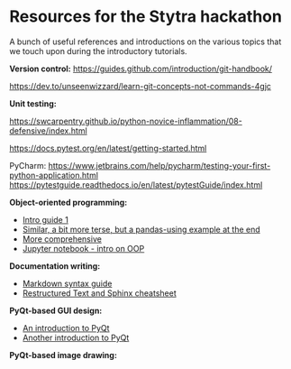# Resources for the Stytra hackathon
A bunch of useful references and introductions on the various topics that we touch upon during the introductory tutorials.

**Version control:**
https://guides.github.com/introduction/git-handbook/

https://dev.to/unseenwizzard/learn-git-concepts-not-commands-4gjc


**Unit testing:**

https://swcarpentry.github.io/python-novice-inflammation/08-defensive/index.html

https://docs.pytest.org/en/latest/getting-started.html

PyCharm:
https://www.jetbrains.com/help/pycharm/testing-your-first-python-application.html
https://pytestguide.readthedocs.io/en/latest/pytestGuide/index.html

**Object-oriented programming:**
   - [Intro guide 1](https://realpython.com/python3-object-oriented-programming/)
   - [Similar, a bit more terse, but a pandas-using example at the end](https://www.datacamp.com/community/tutorials/python-oop-tutorial)
   - [More comprehensive](https://python-textbok.readthedocs.io/en/1.0/Classes.html)
   - [Jupyter notebook - intro on OOP](https://github.com/UofTCoders/studyGroup/blob/gh-pages/lessons/python/classes/Classes_in_Python.ipynb)

**Documentation writing:**
  - [Markdown syntax guide](https://guides.github.com/features/mastering-markdown/)
  - [Restructured Text and Sphinx cheatsheet](https://thomas-cokelaer.info/tutorials/sphinx/rest_syntax.html)

**PyQt-based GUI design:**
  - [An introduction to PyQt](https://build-system.fman.io/pyqt5-tutorial)
  - [Another introduction to PyQt](https://www.tutorialspoint.com/pyqt/pyqt_introduction.htm)


**PyQt-based image drawing:**

